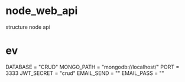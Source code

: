 # node_web_api
structure node api

# ev
DATABASE = "CRUD"
MONGO_PATH = "mongodb://localhost/"
PORT = 3333
JWT_SECRET = "crud"
EMAIL_SEND = ""
EMAIL_PASS = ""